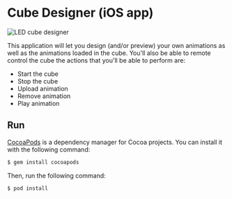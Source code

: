 # Cube Designer (iOS app)

![LED cube designer](https://cloud.githubusercontent.com/assets/232113/12401333/8e2ef4ec-bdda-11e5-8b5f-19ef7337b97a.gif)

This application will let you design (and/or preview) your own animations as well as the animations loaded in the cube. You'll also be able to remote control the cube the actions that you'll be able to perform are:

- Start the cube
- Stop the cube
- Upload animation
- Remove animation
- Play animation

## Run

[CocoaPods](http://cocoapods.org) is a dependency manager for Cocoa projects. You can install it with the following command:

```bash
$ gem install cocoapods
```

Then, run the following command:

```bash
$ pod install
```
